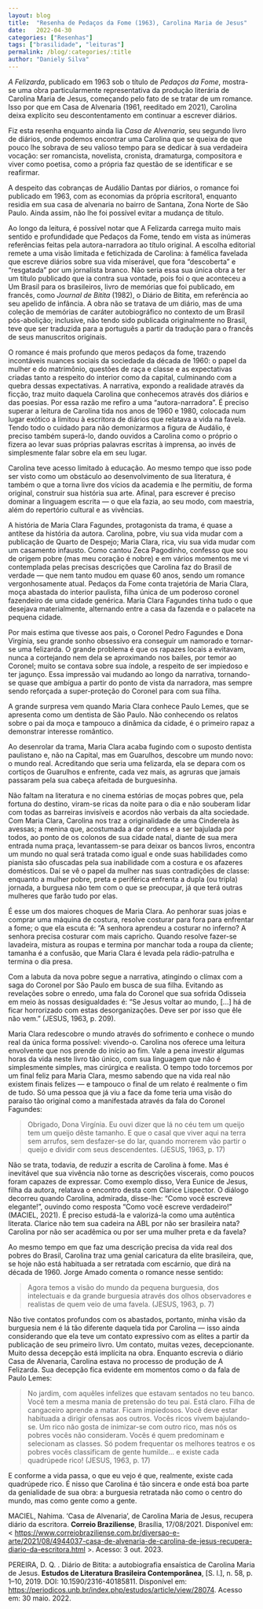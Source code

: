 ```yaml
---
layout: blog
title:  "Resenha de Pedaços da Fome (1963), Carolina Maria de Jesus"
date:   2022-04-30
categories: ["Resenhas"]
tags: ["brasilidade", "leituras"]
permalink: /blog/:categories/:title
author: "Daniely Silva"
---
```


*A Felizarda*, publicado em 1963 sob o título de *Pedaços da Fome*, mostra-se uma obra particularmente representativa da produção literária de Carolina Maria de Jesus, começando pelo fato de se tratar de um romance. Isso por que em Casa de Alvenaria (1961, reeditado em 2021), Carolina deixa explícito seu descontentamento em continuar a escrever diários. <!--more-->

Fiz esta resenha enquanto ainda lia *Casa de Alvenaria*, seu segundo livro de diários, onde podemos encontrar uma Carolina que se queixa de que pouco lhe sobrava de seu valioso tempo para se dedicar à sua verdadeira vocação: ser romancista, novelista, cronista, dramaturga, compositora e viver como poetisa, como a própria faz questão de se identificar e se reafirmar.

A despeito das cobranças de Audálio Dantas por diários, o romance foi publicado em 1963, com as economias da própria escritora1, enquanto residia em sua casa de alvenaria no bairro de Santana, Zona Norte de São Paulo. Ainda assim, não lhe foi possível evitar a mudança de título.

Ao longo da leitura, é possível notar que A Felizarda carrega muito mais sentido e profundidade que Pedaços da Fome, tendo em vista as inúmeras referências feitas pela autora-narradora ao título original. A escolha editorial remete a uma visão limitada e fetichizada de Carolina: à famélica favelada que escreve diários sobre sua vida miserável, que fora “descoberta” e “resgatada” por um jornalista branco. Não seria essa sua única obra a ter um título publicado que ia contra sua vontade, pois foi o que aconteceu a Um Brasil para os brasileiros, livro de memórias que foi publicado, em francês, como *Journal de Bitita* (1982), o Diário de Bitita, em referência ao seu apelido de infância. A obra não se tratava de um diário, mas de uma coleção de memórias de caráter autobiográfico no contexto de um Brasil pós-abolição; inclusive, não tendo sido publicada originalmente no Brasil, teve que ser traduzida para a português a partir da tradução para o francês de seus manuscritos originais.

O romance é mais profundo que meros pedaços da fome, trazendo incontáveis nuances sociais da sociedade da década de 1960: o papel da mulher e do matrimônio, questões de raça e classe e as expectativas criadas tanto a respeito do interior como da capital, culminando com a quebra dessas expectativas. A narrativa, expondo a realidade através da ficção, traz muito daquela Carolina que conhecemos através dos diários e das poesias. Por essa razão me refiro a uma “autora-narradora”. É preciso superar a leitura de Carolina tida nos anos de 1960 e 1980, colocada num lugar exótico a limitou à escritora de diários que relatava a vida na favela.	Tendo todo o cuidado para não demonizarmos a figura de Audálio, é preciso também superá-lo, dando ouvidos a Carolina como o próprio o fizera ao levar suas próprias palavras escritas à imprensa, ao invés de simplesmente falar sobre ela em seu lugar.

Carolina teve acesso limitado à educação. Ao mesmo tempo que isso pode ser visto como um obstáculo ao desenvolvimento de sua literatura, é também o que a torna livre dos vícios da academia e lhe permitiu, de forma original, construir sua história sua arte. Afinal, para escrever é preciso dominar a linguagem escrita — o que ela fazia, ao seu modo, com maestria, além do repertório cultural e as vivências.

A história de Maria Clara Fagundes, protagonista da trama, é quase a antítese da história da autora. Carolina, pobre, viu sua vida mudar com a publicação de Quarto de Despejo; Maria Clara, rica, viu sua vida mudar com um casamento infausto. Como cantou Zeca Pagodinho, confesso que sou de origem pobre (mas meu coração é nobre) e em vários momentos me vi contemplada pelas precisas descrições que Carolina faz do Brasil de verdade — que nem tanto mudou em quase 60 anos, sendo um romance vergonhosamente atual.
Pedaços da Fome conta trajetória de Maria Clara, moça abastada do interior paulista, filha única de um poderoso coronel fazendeiro de uma cidade genérica. Maria Clara Fagundes tinha tudo o que desejava materialmente, alternando entre a casa da fazenda e o palacete na pequena cidade.

Por mais estima que tivesse aos pais, o Coronel Pedro Fagundes e Dona Virgínia, seu grande sonho obsessivo era conseguir um namorado e tornar-se uma felizarda. O grande problema é que os rapazes locais a evitavam, nunca a cortejando nem dela se aproximando nos bailes, por temor ao Coronel; muito se contava sobre sua índole, a respeito de ser impiedoso e ter jagunço. Essa impressão vai mudando ao longo da narrativa, tornando-se quase que ambígua a partir do ponto de vista da narradora, mas sempre sendo reforçada a super-proteção do Coronel para com sua filha.

A grande surpresa vem quando Maria Clara conhece Paulo Lemes, que se apresenta como um dentista de São Paulo. Não conhecendo os relatos sobre o pai da moça e tampouco a dinâmica da cidade, é o primeiro rapaz a demonstrar interesse romântico.

Ao desenrolar da trama, Maria Clara acaba fugindo com o suposto dentista paulistano e, não na Capital, mas em Guarulhos, descobre um mundo novo: o mundo real. Acreditando que seria uma felizarda, ela se depara com os cortiços de Guarulhos e enfrente, cada vez mais, as agruras que jamais passaram pela sua cabeça afeitada de burguesinha.

Não faltam na literatura e no cinema estórias de moças pobres que, pela fortuna do destino, viram-se ricas da noite para o dia e não souberam lidar com todas as barreiras invisíveis e acordos não verbais da alta sociedade. Com Maria Clara, Carolina nos traz a originalidade de uma Cinderela às avessas; a menina que, acostumada a dar ordens e a ser bajulada por todos, ao ponto de os colonos de sua cidade natal, diante de sua mera entrada numa praça, levantassem-se para deixar os bancos livros, encontra um mundo no qual será tratada como igual e onde suas habilidades como pianista são ofuscadas pela sua inabilidade com a costura e os afazeres domésticos. Daí se vê o papel da mulher nas suas contradições de classe: enquanto a mulher pobre, preta e periférica enfrenta a dupla (ou tripla) jornada, a burguesa não tem com o que se preocupar, já que terá outras mulheres que farão tudo por elas.

É esse um dos maiores choques de Maria Clara. Ao penhorar suas joias e comprar uma máquina de costura, resolve costurar para fora para enfrentar a fome; o que ela escuta é: “A senhora aprendeu a costurar no inferno? A senhora precisa costurar com mais capricho. Quando resolve fazer-se lavadeira, mistura as roupas e termina por manchar toda a roupa da cliente; tamanha é a confusão, que Maria Clara é levada pela rádio-patrulha e termina o dia presa.

Com a labuta da nova pobre segue a narrativa, atingindo o clímax com a saga do Coronel por São Paulo em busca de sua filha. Evitando as revelações sobre o enredo, uma fala do Coronel que sua sofrida Odisseia em meio às nossas desigualdades é: “Se Jesus voltar ao mundo, [...] há de ficar horrorizado com estas desorganizações. Deve ser por isso que êle não vem.” (JESUS, 1963, p. 209).

Maria Clara redescobre o mundo através do sofrimento e conhece o mundo real da única forma possível: vivendo-o. Carolina nos oferece uma leitura envolvente que nos prende do início ao fim. Vale a pena investir algumas horas da vida neste livro tão único, com sua linguagem que não é simplesmente simples, mas cirúrgica e realista. O tempo todo torcemos por um final feliz para Maria Clara, mesmo sabendo que na vida real não existem finais felizes — e tampouco o final de um relato é realmente o fim de tudo. 	Só uma pessoa que já viu a face da fome teria uma visão do paraíso tão original como a manifestada através da fala do Coronel Fagundes:

> Obrigado, Dona Virgínia. Eu ouvi dizer que lá no céu tem um queijo tem um queijo dêste tamanho. E que o casal que viver aqui na terra sem arrufos, sem desfazer-se do lar, quando morrerem vão partir o queijo e dividir com seus descendentes. (JESUS, 1963, p. 17)

Não se trata, todavia, de reduzir a escrita de Carolina à fome. Mas é inevitável que sua vivência não torne as descrições viscerais, como poucos foram capazes de expressar. Como exemplo disso, Vera Eunice de Jesus, filha da autora, relatava o encontro desta com Clarice Lispector. O  diálogo decorreu quando Carolina, admirada, disse-lhe: “Como você escreve elegante!”, ouvindo como resposta “Como você escreve verdadeiro!” (MACIEL, 2021). É preciso estudá-la e valorizá-la como uma autêntica literata. Clarice não tem sua cadeira na ABL por não ser brasileira nata? Carolina por não ser acadêmica ou por ser uma mulher preta e da favela?

Ao mesmo tempo em que faz uma descrição precisa da vida real dos pobres do Brasil, Carolina traz uma genial caricatura da elite brasileira, que, se hoje não está habituada a ser retratada com escárnio, que dirá na década de 1960. Jorge Amado comenta o romance nesse sentido:

> Agora temos a visão do mundo da pequena burguesia, dos intelectuais e da grande burguesia através dos olhos observadores e realistas de quem veio de uma favela. (JESUS, 1963, p. 7)

Não tive contatos profundos com os abastados, portanto, minha visão da burguesia nem é lá tão diferente daquela tida por Carolina — isso ainda considerando que ela teve um contato expressivo com as elites a partir da publicação de seu primeiro livro. Um contato, muitas vezes, decepcionante.
Muito dessa decepção está implícita na obra. Enquanto escrevia o diário Casa de Alvenaria, Carolina estava no processo de produção de A Felizarda. Sua decepção fica evidente em momentos como o da fala de Paulo Lemes:

> No jardim, com aquêles infelizes que estavam sentados no teu banco. Você tem a mesma mania de pretensão do teu pai. Está claro. Filha de cangaceiro aprende a matar. Ficam impiedosos. Você deve estar habituada a dirigir ofensas aos outros. Vocês ricos vivem bajulando-se. Um rico não gosta de inimizar-se com outro rico, mas nós os pobres vocês não consideram. Vocês é quem predominam e selecionam as classes. Só podem frequentar os melhores teatros e os pobres vocês classificam de gente humilde... e existe cada quadrúpede rico! (JESUS, 1963, p. 17)

E conforme a vida passa, o que eu vejo é que, realmente, existe cada quadrúpede rico. É nisso que Carolina é tão sincera e onde está boa parte da genialidade de sua obra: a burguesia retratada não como o centro do mundo, mas como gente como a gente.



MACIEL, Nahima. ‘Casa de Alvenaria’, de Carolina Maria de Jesus, recupera diário da escritora. **Correio Braziliense**, Brasília, 17/08/2021. Disponível em: < https://www.correiobraziliense.com.br/diversao-e-arte/2021/08/4944037-casa-de-alvenaria-de-carolina-de-jesus-recupera-diario-da-escritora.html >. Acesso: 3 out. 2023.

PEREIRA, D. Q. . Diário de Bitita: a autobiografia ensaística de Carolina Maria de Jesus. **Estudos de Literatura Brasileira Contemporânea**, [S. l.], n. 58, p. 1–10, 2019. DOI: 10.1590/2316-40185811. Disponível em: https://periodicos.unb.br/index.php/estudos/article/view/28074. Acesso em: 30 maio. 2022.
